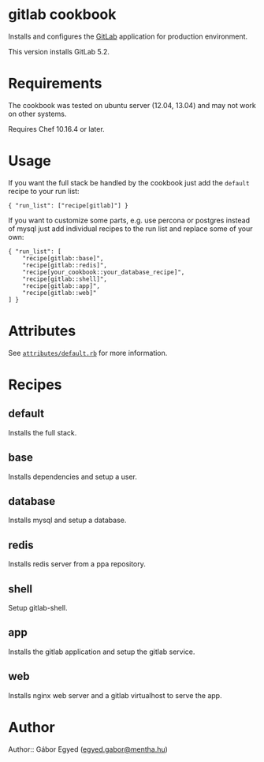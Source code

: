 # gitlab cookbook

Installs and configures the [GitLab](https://github.com/gitlabhq/gitlabhq)
application for production environment.

This version installs GitLab 5.2.

# Requirements

The cookbook was tested on ubuntu server (12.04, 13.04) and may not work on other systems.

Requires Chef 10.16.4 or later.


# Usage

If you want the full stack be handled by the cookbook just add the `default`
recipe to your run list:

    { "run_list": ["recipe[gitlab]"] }

If you want to customize some parts, e.g. use percona or postgres instead of mysql
just add individual recipes to the run list and replace some of your own:

    { "run_list": [
        "recipe[gitlab::base]",
        "recipe[gitlab::redis]",
        "recipe[your_cookbook::your_database_recipe]",
        "recipe[gitlab::shell]",
        "recipe[gitlab::app]",
        "recipe[gitlab::web]"
    ] }


# Attributes

See [`attributes/default.rb`](attributes/default.rb) for more information.


# Recipes

## default

Installs the full stack.

## base

Installs dependencies and setup a user.

## database

Installs mysql and setup a database.

## redis

Installs redis server from a ppa repository.

## shell

Setup gitlab-shell.

## app

Installs the gitlab application and setup the gitlab service.

## web

Installs nginx web server and a gitlab virtualhost to serve the app.


# Author

Author:: Gábor Egyed (<egyed.gabor@mentha.hu>)

